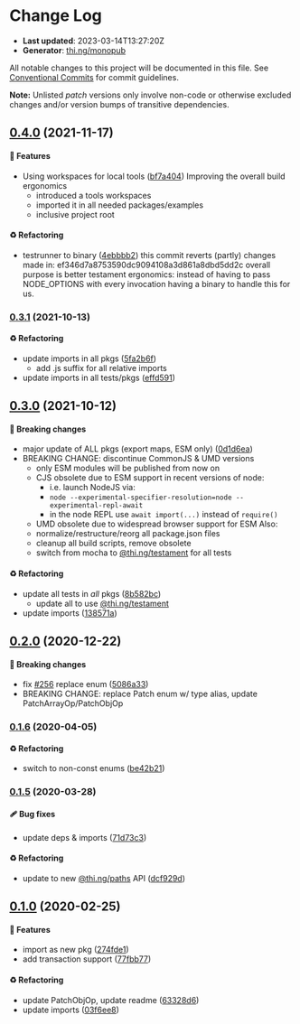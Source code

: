 # Change Log

- **Last updated**: 2023-03-14T13:27:20Z
- **Generator**: [thi.ng/monopub](https://thi.ng/monopub)

All notable changes to this project will be documented in this file.
See [Conventional Commits](https://conventionalcommits.org/) for commit guidelines.

**Note:** Unlisted _patch_ versions only involve non-code or otherwise excluded changes
and/or version bumps of transitive dependencies.

## [0.4.0](https://github.com/thi-ng/umbrella/tree/@thi.ng/transducers-patch@0.4.0) (2021-11-17)

#### 🚀 Features

- Using workspaces for local tools ([bf7a404](https://github.com/thi-ng/umbrella/commit/bf7a404))
  Improving the overall build ergonomics
  - introduced a tools workspaces
  - imported it in all needed packages/examples
  - inclusive project root

#### ♻️ Refactoring

- testrunner to binary ([4ebbbb2](https://github.com/thi-ng/umbrella/commit/4ebbbb2))
  this commit reverts (partly) changes made in:
  ef346d7a8753590dc9094108a3d861a8dbd5dd2c
  overall purpose is better testament ergonomics:
  instead of having to pass NODE_OPTIONS with every invocation
  having a binary to handle this for us.

### [0.3.1](https://github.com/thi-ng/umbrella/tree/@thi.ng/transducers-patch@0.3.1) (2021-10-13)

#### ♻️ Refactoring

- update imports in all pkgs ([5fa2b6f](https://github.com/thi-ng/umbrella/commit/5fa2b6f))
  - add .js suffix for all relative imports
- update imports in all tests/pkgs ([effd591](https://github.com/thi-ng/umbrella/commit/effd591))

## [0.3.0](https://github.com/thi-ng/umbrella/tree/@thi.ng/transducers-patch@0.3.0) (2021-10-12)

#### 🛑 Breaking changes

- major update of ALL pkgs (export maps, ESM only) ([0d1d6ea](https://github.com/thi-ng/umbrella/commit/0d1d6ea))
- BREAKING CHANGE: discontinue CommonJS & UMD versions
  - only ESM modules will be published from now on
  - CJS obsolete due to ESM support in recent versions of node:
    - i.e. launch NodeJS via:
    - `node --experimental-specifier-resolution=node --experimental-repl-await`
    - in the node REPL use `await import(...)` instead of `require()`
  - UMD obsolete due to widespread browser support for ESM
  Also:
  - normalize/restructure/reorg all package.json files
  - cleanup all build scripts, remove obsolete
  - switch from mocha to [@thi.ng/testament](https://github.com/thi-ng/umbrella/tree/main/packages/testament) for all tests

#### ♻️ Refactoring

- update all tests in _all_ pkgs ([8b582bc](https://github.com/thi-ng/umbrella/commit/8b582bc))
  - update all to use [@thi.ng/testament](https://github.com/thi-ng/umbrella/tree/main/packages/testament)
- update imports ([138571a](https://github.com/thi-ng/umbrella/commit/138571a))

## [0.2.0](https://github.com/thi-ng/umbrella/tree/@thi.ng/transducers-patch@0.2.0) (2020-12-22)

#### 🛑 Breaking changes

- fix [#256](https://github.com/thi-ng/umbrella/issues/256) replace enum ([5086a33](https://github.com/thi-ng/umbrella/commit/5086a33))
- BREAKING CHANGE: replace Patch enum w/ type alias,
  update PatchArrayOp/PatchObjOp

### [0.1.6](https://github.com/thi-ng/umbrella/tree/@thi.ng/transducers-patch@0.1.6) (2020-04-05)

#### ♻️ Refactoring

- switch to non-const enums ([be42b21](https://github.com/thi-ng/umbrella/commit/be42b21))

### [0.1.5](https://github.com/thi-ng/umbrella/tree/@thi.ng/transducers-patch@0.1.5) (2020-03-28)

#### 🩹 Bug fixes

- update deps & imports ([71d73c3](https://github.com/thi-ng/umbrella/commit/71d73c3))

#### ♻️ Refactoring

- update to new [@thi.ng/paths](https://github.com/thi-ng/umbrella/tree/main/packages/paths) API ([dcf929d](https://github.com/thi-ng/umbrella/commit/dcf929d))

## [0.1.0](https://github.com/thi-ng/umbrella/tree/@thi.ng/transducers-patch@0.1.0) (2020-02-25)

#### 🚀 Features

- import as new pkg ([274fde1](https://github.com/thi-ng/umbrella/commit/274fde1))
- add transaction support ([77fbb77](https://github.com/thi-ng/umbrella/commit/77fbb77))

#### ♻️ Refactoring

- update PatchObjOp, update readme ([63328d6](https://github.com/thi-ng/umbrella/commit/63328d6))
- update imports ([03f6ee8](https://github.com/thi-ng/umbrella/commit/03f6ee8))
